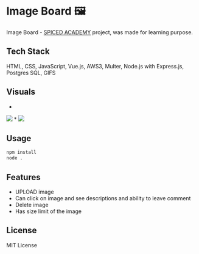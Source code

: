# Image Board 🖼
Image Board -  <a href="https://www.spiced-academy.com/">SPICED ACADEMY</a> project, was made for learning purpose. 

## Tech Stack

HTML, CSS, JavaScript, Vue.js, AWS3, Multer, Node.js with Express.js, Postgres SQL, GIFS

## Visuals
*
<img src="https://j.gifs.com/xnjQj3.gif" />
*
<img src="https://j.gifs.com/WLB2KQ.gif" />

## Usage

```bash
npm install
node .
```

## Features 

* UPLOAD image
* Can click on image and see descriptions and ability to leave comment
* Delete image
* Has size limit of the image

## License

MIT License
